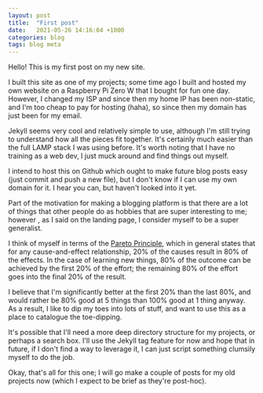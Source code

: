 ```yaml
---
layout: post
title:  "First post"
date:   2021-05-26 14:16:04 +1000
categories: blog
tags: blog meta
---
```


Hello! This is my first post on my new site.

I built this site as one of my projects; some time ago I built and hosted my own
website on a Raspberry Pi Zero W that I bought for fun one day. However, I
changed my ISP and since then my home IP has been non-static, and I'm too cheap
to pay for hosting (haha), so since then my domain has just been for my email.

Jekyll seems very cool and relatively simple to use, although I'm still trying
to understand how all the pieces fit together. It's certainly much easier than
the full LAMP stack I was using before. It's worth noting that I have no
training as a web dev, I just muck around and find things out myself.

I intend to host this on Github
which ought to make future blog posts easy (just commit and push a new file),
but I don't know if I can use my own domain for it. I hear you can, but haven't
looked into it yet.

Part of the motivation for making a blogging platform is that there are a lot of
things that other people do as hobbies that are super interesting to me; however
, as I said on the landing page, I consider myself to be a super generalist.

I think of myself in terms of the [Pareto Principle][pareto], which in general
states that for any cause-and-effect relationship, 20% of the causes result in
80% of the effects. In the case of learning new things, 80% of the outcome can
be achieved by the first 20% of the effort; the remaining 80% of the effort
goes into the final 20% of the result.

I believe that I'm significantly better at the first 20% than the last 80%, and
would rather be 80% good at 5 things than 100% good at 1 thing anyway. As a
result, I like to dip my toes into lots of stuff, and want to use this as a
place to catalogue the toe-dipping.

It's possible that I'll need a more deep directory structure for my projects,
or perhaps a search box. I'll use the Jekyll tag feature for now and hope that
in future, if I don't find a way to leverage it, I can just script something
clumsily myself to do the job.

Okay, that's all for this one; I will go make a couple of posts for my old projects
now (which I expect to be brief as they're post-hoc).



[pareto]: https://en.wikipedia.org/wiki/Pareto_principle
